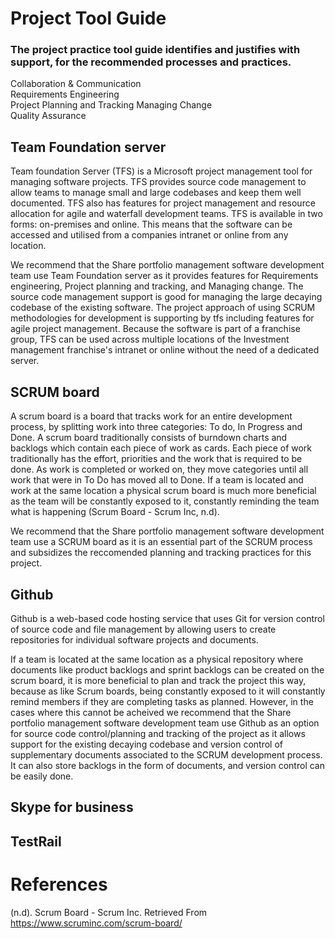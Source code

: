 # Project Tool Guide

### The project practice tool guide identifies and justifies with support, for the recommended processes and practices.

Collaboration & Communication  
Requirements Engineering  
Project Planning and Tracking 
Managing Change  
Quality Assurance 


## Team Foundation server

Team foundation Server (TFS) is a Microsoft project management tool for managing software projects. TFS provides source code management to allow teams to manage small and large codebases and keep them well documented. TFS also has features for project management and resource allocation for agile and waterfall development teams. TFS is available in two forms: on-premises and online. This means that the software can be accessed and utilised from a companies intranet or online from any location.

We recommend that the Share portfolio management software development team use Team Foundation server as it provides features for Requirements engineering, Project planning and tracking, and Managing change. The source code management support is good for managing the large decaying codebase of the existing software. The project approach of using SCRUM methodologies for development is supporting by tfs including features for agile project management. Because the software is part of a franchise group, TFS can be used across multiple locations of the Investment management franchise's intranet or online without the need of a dedicated server.



## SCRUM board

A scrum board is a board that tracks work for an entire development process, by splitting work into three categories: To do, In Progress and Done. A scrum board traditionally consists of burndown charts and backlogs which contain each piece of work as cards. Each piece of work traditionally has the effort, priorities and the work that is required to be done. As work is completed or worked on, they move categories until all work that were in To Do has moved all to Done. If a team is located and work at the same location a physical scrum board is much more beneficial as the team will be constantly exposed to it, constantly reminding the team what is happening (Scrum Board - Scrum Inc, n.d).

We recommend that the Share portfolio management software development team use a SCRUM board as it is an essential part of the SCRUM process and subsidizes the reccomended planning and tracking practices for this project.

## Github

Github is a web-based code hosting service that uses Git for version control of source code and file management by allowing users to create repositories for individual software projects and documents. 

If a team is located at the same location as a physical repository where documents like product backlogs and sprint backlogs can be created on the scrum board, it is more beneficial to plan and track the project this way, because as like Scrum boards, being constantly exposed to it will constantly remind members if they are completing tasks as planned. However, in the cases where this cannot be acheived we recommend that the Share portfolio management software development team use Github as an option for source code control/planning and tracking of the project  as it allows support for the existing decaying codebase and version control of supplementary documents associated to the SCRUM development process. It can also store backlogs in the form of documents, and version control can be easily done.


## Skype for business

## TestRail


# References

(n.d). Scrum Board - Scrum Inc. Retrieved From https://www.scruminc.com/scrum-board/
